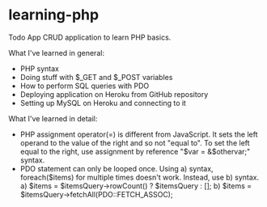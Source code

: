 # learning-php

Todo App
CRUD application to learn PHP basics.

What I've learned in general:
- PHP syntax
- Doing stuff with $\_GET and $\_POST variables
- How to perform SQL queries with PDO
- Deploying application on Heroku from GitHub repository
- Setting up MySQL on Heroku and connecting to it

What I've learned in detail:
- PHP assignment operator(=) is different from JavaScript. It sets the left operand to the value of the right and so not "equal to". To set the left equal to the right, use assignment by reference "$var = &$othervar;" syntax.
- PDO statement can only be looped once. Using a) syntax, foreach($items) for multiple times doesn't work. Instead, use b) syntax.
  a) $items = $itemsQuery->rowCount() ? $itemsQuery : [];
  b) $items = $itemsQuery->fetchAll(PDO::FETCH_ASSOC);
